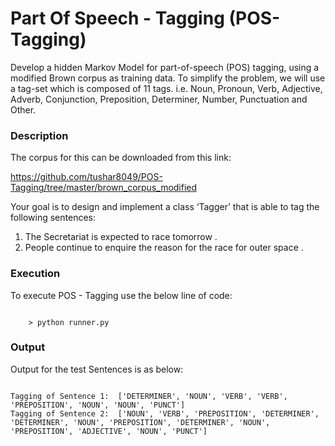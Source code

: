 <h1> Part Of Speech - Tagging (POS-Tagging)</h1>
Develop a hidden Markov Model for part-of-speech
(POS) tagging, using a modified Brown corpus as training data. To simplify
the problem, we will use a tag-set which is composed of 11 tags. i.e. Noun, Pronoun, Verb, Adjective, Adverb, Conjunction, Preposition, Determiner, Number,
Punctuation and Other.

<h3>Description</h3>

The corpus for this can be downloaded from this link:

https://github.com/tushar8049/POS-Tagging/tree/master/brown_corpus_modified

Your goal is to design and implement a class ‘Tagger’ that is able to tag the
following sentences:

1. The Secretariat is expected to race tomorrow .
2. People continue to enquire the reason for the race for outer space .


<h3>Execution</h3>
<p>
To execute POS - Tagging use the below line of code:
</p>
<code>
    > python runner.py
</code>
<p>
</p>

<h3>Output</h3>
<p>
Output for the test Sentences is as below:
</p>
<code>
Tagging of Sentence 1:  ['DETERMINER', 'NOUN', 'VERB', 'VERB', 'PREPOSITION', 'NOUN', 'NOUN', 'PUNCT']
Tagging of Sentence 2:  ['NOUN', 'VERB', 'PREPOSITION', 'DETERMINER', 'DETERMINER', 'NOUN', 'PREPOSITION', 'DETERMINER', 'NOUN', 'PREPOSITION', 'ADJECTIVE', 'NOUN', 'PUNCT']
</code>
